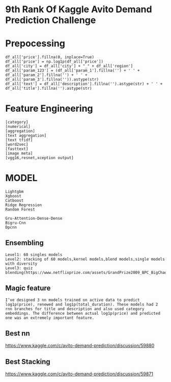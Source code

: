 # 9th Rank Of Kaggle Avito Demand Prediction Challenge

# Prepocessing
```
df_all['price'].fillna(0, inplace=True)
df_all['price'] = np.log1p(df_all['price'])
df_all['city'] = df_all['city'] + "_" + df_all['region']
df_all['param_123'] = (df_all['param_1'].fillna('') + ' ' + df_all['param_2'].fillna('') + ' ' + df_all['param_3'].fillna('')).astype(str)
df_all['text'] = df_all['description'].fillna('').astype(str) + ' ' + df_all['title'].fillna('').astype(str) 
```

# Feature Engineering
```
[category] 
[numerical]
[aggregation] 
[text aggregation] 
[text tfidf]
[word2vec]
[fasttext]
[image meta]
[vgg16,resnet,xception output]
```

# MODEL
```
Lightgbm
Xgboost
Catboost
Ridge Regression
Random Forest

Gru-Attention-Dense-Dense
Bigru-Cnn
Dpcnn

```

## Ensembling
```
Level1: 60 singles models
Level2: stacking of 60 models,kernel models,blend models,single models with diversity
Level3: quiz blending(https://www.netflixprize.com/assets/GrandPrize2009_BPC_BigChaos.pdf)
```

## Magic feature
```I’ve designed 3 nn models trained on active data to predict log1p(price), renewed and log1p(total_duration). These models had 2 rnn branches for title and description and also used category embeddings. The difference between actual log1p(price) and predicted one was an extremely important feature.```

## Best nn
https://www.kaggle.com/c/avito-demand-prediction/discussion/59880

## Best Stacking
https://www.kaggle.com/c/avito-demand-prediction/discussion/59871

